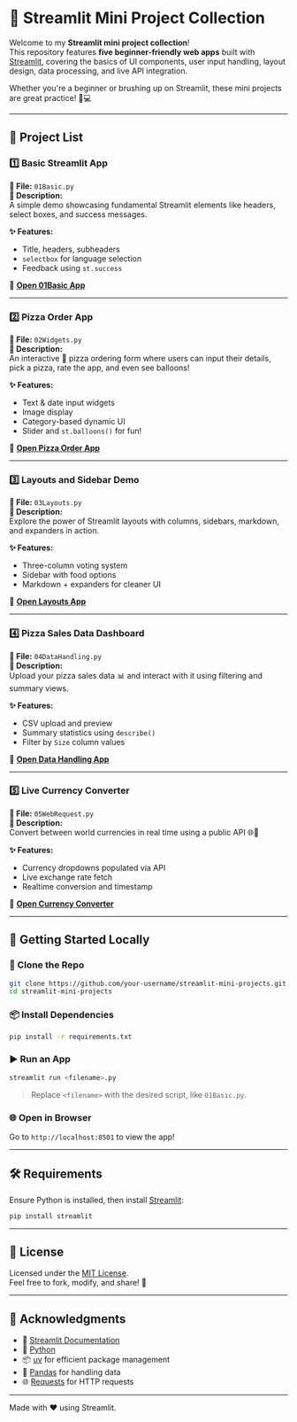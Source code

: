 
# 🌟 Streamlit Mini Project Collection

Welcome to my **Streamlit mini project collection**!  
This repository features **five beginner-friendly web apps** built with [Streamlit](https://streamlit.io), covering the basics of UI components, user input handling, layout design, data processing, and live API integration.  

Whether you're a beginner or brushing up on Streamlit, these mini projects are great practice! 🧠💻

---

## 📁 Project List

### 1️⃣ Basic Streamlit App  
**📄 File:** `01Basic.py`  
**📝 Description:**  
A simple demo showcasing fundamental Streamlit elements like headers, select boxes, and success messages.

**✨ Features:**
- Title, headers, subheaders
- `selectbox` for language selection
- Feedback using `st.success`

🔗 **[Open 01Basic App](https://01basic.streamlit.app/)**

---

### 2️⃣ Pizza Order App  
**📄 File:** `02Widgets.py`  
**📝 Description:**  
An interactive 🍕 pizza ordering form where users can input their details, pick a pizza, rate the app, and even see balloons!

**✨ Features:**
- Text & date input widgets
- Image display
- Category-based dynamic UI
- Slider and `st.balloons()` for fun!

🔗 **[Open Pizza Order App](https://02widgets-your-username.streamlit.app)**

---

### 3️⃣ Layouts and Sidebar Demo  
**📄 File:** `03Layouts.py`  
**📝 Description:**  
Explore the power of Streamlit layouts with columns, sidebars, markdown, and expanders in action.

**✨ Features:**
- Three-column voting system
- Sidebar with food options
- Markdown + expanders for cleaner UI

🔗 **[Open Layouts App](https://03layouts-your-username.streamlit.app)**

---

### 4️⃣ Pizza Sales Data Dashboard  
**📄 File:** `04DataHandling.py`  
**📝 Description:**  
Upload your pizza sales data 📊 and interact with it using filtering and summary views.

**✨ Features:**
- CSV upload and preview
- Summary statistics using `describe()`
- Filter by `Size` column values

🔗 **[Open Data Handling App](https://04datahandling-your-username.streamlit.app)**

---

### 5️⃣ Live Currency Converter  
**📄 File:** `05WebRequest.py`  
**📝 Description:**  
Convert between world currencies in real time using a public API 🌐💸

**✨ Features:**
- Currency dropdowns populated via API
- Live exchange rate fetch
- Realtime conversion and timestamp

🔗 **[Open Currency Converter](https://05webrequest-your-username.streamlit.app)**

---

## 🚀 Getting Started Locally

### 🧾 Clone the Repo
```bash
git clone https://github.com/your-username/streamlit-mini-projects.git
cd streamlit-mini-projects
```

### 📦 Install Dependencies
```bash
pip install -r requirements.txt
```

### ▶️ Run an App
```bash
streamlit run <filename>.py
```
> Replace `<filename>` with the desired script, like `01Basic.py`.

### 🌐 Open in Browser  
Go to `http://localhost:8501` to view the app!

---

## 🛠️ Requirements

Ensure Python is installed, then install [Streamlit](https://streamlit.io):

```bash
pip install streamlit
```

---

## 📜 License

Licensed under the [MIT License](LICENSE).  
Feel free to fork, modify, and share! 🚀

---

## 🙌 Acknowledgments

- 📘 [Streamlit Documentation](https://docs.streamlit.io/)
- 🐍 [Python](https://www.python.org/)
- 📦 [uv](https://docs.astral.sh/uv/) for efficient package management
- 🧮 [Pandas](https://pandas.pydata.org/) for handling data
- 🌐 [Requests](https://docs.python-requests.org/en/latest/) for HTTP requests

---

Made with ❤️ using Streamlit.
